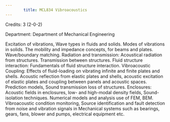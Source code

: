 ```yaml
---
        title: MCL834 Vibroacoustics
---
```

Credits: 3 (2-0-2)

Department: Department of Mechanical Engineering

Excitation of vibrations, Wave types in fluids and solids. Modes of vibrations in solids. The mobility and impedance concepts, for beams and plates. Wave/boundary matching. Radiation and transmission: Acoustical radiation from structures. Transmission between structures. Fluid structure interaction: Fundamentals of fluid structure interaction. Vibroacoustic Coupling: Effects of fluid-loading on vibrating infinite and finite plates and shells. Acoustic reflection from elastic plates and shells, acoustic excitation of elastic plates and coupling between panels and acoustic spaces. Prediction models, Sound transmission loss of structures. Enclosures: Acoustic fields in enclosures, low- and high-modal density fields, Sound-isolation techniques. Numerical models and analysis use of FEM, BEM. Vibroacoustic condition monitoring, Source identification and fault detection from noise and vibration signals in Mechanical systems such as bearings, gears, fans, blower and pumps, electrical equipment etc.